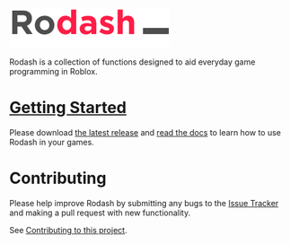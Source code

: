 ![logo](docs/logo.png)

Rodash is a collection of functions designed to aid everyday game programming in Roblox.

# [Getting Started](https://codekingdomsteam.github.io/rodash/)

Please download [the latest release](https://codekingdomsteam.github.io/rodash/releases) and [read the docs](https://codekingdomsteam.github.io/rodash/) to learn how to use Rodash in your games.

# Contributing

Please help improve Rodash by submitting any bugs to the [Issue Tracker](https://github.com/CodeKingdomsTeam/rodash/issues) and making a pull request with new functionality.

See [Contributing to this project](CONTRIBUTING.md).
